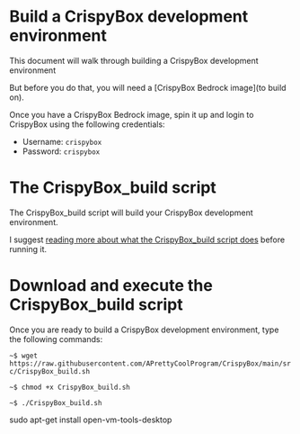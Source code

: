 # Build a CrispyBox development environment

This document will walk through building a CrispyBox development environment

But before you do that, you will need a [CrispyBox Bedrock image](to build on).

Once you have a CrispyBox Bedrock image, spin it up and login to CrispyBox using the following credentials:

- Username: `crispybox`
- Password: `crispybox`

# The CrispyBox_build script

The CrispyBox_build script will build your CrispyBox development environment.

I suggest [reading more about what the CrispyBox_build script does](./CrispyBox_build.md) before running it.

# Download and execute the CrispyBox_build script

Once you are ready to build a CrispyBox development environment, type the following commands:

`~$ wget https://raw.githubusercontent.com/APrettyCoolProgram/CrispyBox/main/src/CrispyBox_build.sh`

`~$ chmod +x CrispyBox_build.sh`

`~$ ./CrispyBox_build.sh`




sudo apt-get install open-vm-tools-desktop